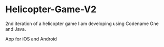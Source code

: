 # Helicopter-Game-V2

2nd iteration of a helicopter game I am developing using Codename One and Java. 

App for iOS and Android
